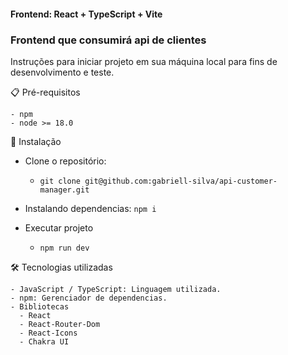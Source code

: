 #### Frontend: React + TypeScript + Vite

 ### Frontend que consumirá api de clientes

Instruções para iniciar projeto em sua máquina local para fins de desenvolvimento e teste.

📋 Pré-requisitos

    - npm
    - node >= 18.0

🔧 Instalação

 - Clone o repositório:
   - ```git clone git@github.com:gabriell-silva/api-customer-manager.git```

 
 - Instalando dependencias: ```npm i```


 - Executar projeto 
   - ```npm run dev```


🛠️ Tecnologias utilizadas

    - JavaScript / TypeScript: Linguagem utilizada.
    - npm: Gerenciador de dependencias.
    - Bibliotecas
      - React
      - React-Router-Dom
      - React-Icons
      - Chakra UI
